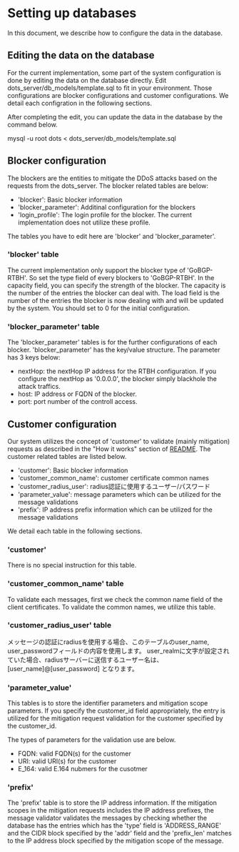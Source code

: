 # Setting up databases

In this document, we describe how to configure the data in the database.

## Editing the data on the database 

For the current implementation, some part of the system configuration is done by editing the data on the database directly. Edit dots_server/db_models/template.sql to fit in your environment. Those configurations are blocker configurations and customer configurations. We detail each configration in the following sections.

After completing the edit, you can update the data in the database by the command below.

mysql -u root dots < dots_server/db_models/template.sql 

## Blocker configuration

The blockers are the entities to mitigate the DDoS attacks based on the requests from the dots_server. The blocker related tables are below:

* 'blocker': Basic blocker information
* 'blocker_parameter': Additinal configuration for the blockers
* 'login_profile': The login profile for the blocker. The current implementation does not utilize these profile.

The tables you have to edit here are 'blocker' and 'blocker_parameter'.

### 'blocker' table

The current implementation only support the blocker type of 'GoBGP-RTBH'. So set the type field of every blockers to 'GoBGP-RTBH'. In the capacity field, you can specify the strength of the blocker. The capacity is the number of the entries the blocker can deal with. The load field is the number of the entries the blocker is now dealing with and will be updated by the system. You should set to 0 for the initial configuration.

### 'blocker_parameter' table

The 'blocker_parameter' tables is for the further configurations of each blocker. 'blocker_parameter' has the key/value structure. The parameter has 3 keys below:

* nextHop: the nextHop IP address for the RTBH configuration. If you configure the nextHop as '0.0.0.0', the blocker simply blackhole the attack traffics.
* host: IP address or FQDN of the blocker.
* port: port number of the controll access.

## Customer configuration

Our system utilizes the concept of 'customer' to validate (mainly mitigation) requests as described in the "How it works" section of [README](../README.md).  The customer related tables are listed below.

* 'customer': Basic blocker information
* 'customer_common_name': customer certificate common names
* 'customer_radius_user': radius認証に使用するユーザー/パスワード
* 'parameter_value': message parameters which can be utilized for the message validations
* 'prefix': IP address prefix information which can be utilized for the message validations

We detail each table in the following sections.

### 'customer'

There is no special instruction for this table.

### 'customer_common_name' table

 To validate each messages, first we check the common name field of the client certificates. To validate the common names, we utilize this table.

### 'customer_radius_user' table

 メッセージの認証にradiusを使用する場合、このテーブルのuser_name, user_passwordフィールドの内容を使用します。
 user_realmに文字が設定されていた場合、radiusサーバーに送信するユーザー名は、\[user_name\]@\[user_password\] となります。

### 'parameter_value'

This tables is to store the identifier parameters and mitigation scope parameters. If you specify the customer_id field appropriately, the entry is utilized for the mitigation request validation for the customer specified by the customer_id.

The types of parameters for the validation use are below.

* FQDN: valid FQDN(s) for the customer
* URI: valid URI(s) for the customer
* E_164: valid E.164 nubmers for the cusotmer

### 'prefix'

The 'prefix' table is to store the IP address information. If the mitigation scopes in the mitigation requests includes the IP address prefixes, the message validator validates the messages by checking whether the database has the entries which has the 'type' field is 'ADDRESS_RANGE' and the CIDR block specified by the 'addr' field and the 'prefix_len' matches to the IP address block specified by the mitigation scope of the message.

